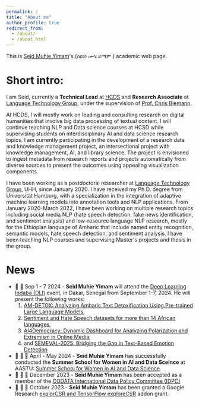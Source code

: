 ```yaml
---
permalink: /
title: "About me"
author_profile: true
redirect_from: 
  - /about/
  - /about.html
---
```



This is [Seid Muhie Yimam](https://www.inf.uni-hamburg.de/en/inst/ab/lt/people/seid-muhie-yimam.html)'s (ሰይድ <a onclick="play1()" class="button"><audio id="audio1" src="files/seid.m4a"></audio><span class="glyphicon glyphicon-volume-up"></span></a> ሙሄ <a onclick="play2()" class="button"><audio id="audio2" src="files/muhie.m4a"></audio><span class="glyphicon glyphicon-volume-up"></span></a> ይማም <a onclick="play3()" class="button"><audio id="audio3" src="files/yimam.m4a"></audio><span class="glyphicon glyphicon-volume-up"></span></a>) academic web page.

Short intro:
=====

I am Seid, currently a **Technical Lead** at [HCDS](https://www.hcds.uni-hamburg.de/en/hcds.html) and **Research Associate** at [Language Technology Group](https://www.inf.uni-hamburg.de/en/inst/ab/lt/home.html), under the supervision of [Prof. Chris Biemann](https://www.inf.uni-hamburg.de/en/inst/ab/lt/people/chris-biemann.html).

At HCDS, I will mostly work on leading and consulting research on digital humanities that involve big data processing of textual content. I will continue teaching NLP and Data science courses at HCSD while supervising students on interdisciplinary AI and data science research topics. I am currently participating in the development of a research data and knowledge management project, an intersectional project with knowledge management, AI, and library science. The project is envisioned to ingest metadata from research reports and projects automatically from diverse sources to present the outcomes using appealing visualization components.

I have been working as a postdoctoral researcher at [Language Technology Group](https://www.inf.uni-hamburg.de/en/inst/ab/lt/home.html), UHH, since January 2020. I have received my Ph.D. degree from Universität Hamburg, with a specialization in the integration of adaptive machine learning models into annotation tools and NLP applications.
From January 2020-March 2022, I have been working on multiple research topics including social media NLP (hate speech detection, fake news identification, and sentiment analysis) and low-resource language NLP research, mostly for the Ethiopian language of Amharic that include named entity recognition, semantic models, hate speech detection, and sentiment analysis. I have been teaching NLP courses and supervising Master's projects and thesis in the group.

News
=====
* 🎉 🎉 Sep 1 - 7 2024 - **Seid Muhie Yimam** will attend the [Deep Learning Indaba (DLI)](https://deeplearningindaba.com/2024/) event, in Dakar, Senegal from September 1-7, 2024. He will present the following works:
   1. <a href="https://seyyaw.github.io/files/Deep_Learning_Indaba_Poster2024.pdf">AM-DETOX: Analyzing Amharic Text Detoxification Using Pre-trained Large Language Models</a>,
   1.  <a href="https://seyyaw.github.io/files/DataSet-AfriSenti-AfriHate-Indaba.pdf">Sentiment and Hate Speech datasets for more than 14 African languages</a>,
   1. <a href="https://seyyaw.github.io/files/AI4Demo-Indaba-1.pdf">AI4Democracy: Dynamic Dashboard for 
Analyzing Polarization and Extremism in Online Media</a>,
   1. and <a href="https://seyyaw.github.io/files/Emotion_Shared_Task_poster_Indaba.pdf">SEMEVAL-2025: Bridging the Gap in Text-Based Emotion Detection </a>
* 🎉 🎉 🎉 April - May 2024 - **Seid Muhie Yimam** has successfully conducted the **Summer School for Women in AI and Data Sceince** at AASTU: [Summer School for Women in AI and Data Science](https://medium.com/@seidymam/summer-school-for-women-in-ai-and-data-science-a56e847156d9).
* 🎉 🎉 🎉 December 2023 - **Seid Muhie Yimam** has been accepted as a member of the [CODATA International Data Policy Committee (IDPC)](https://codata.org/initiatives/data-policy/international-data-policy-committee/)
* 🎉 🎉 🎉 October 2023 - **Seid Muhie Yimam** has been granted a Google Research [explorCSR and TensorFlow exploreCSR](https://www.hcds.uni-hamburg.de/en/research/current-projects/google-explore-funding.html) addon grant.


